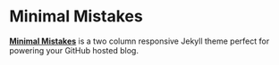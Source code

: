 # Minimal Mistakes

**[Minimal Mistakes](http://mmistakes.github.io/minimal-mistakes)** is a two column responsive Jekyll theme perfect for powering your GitHub hosted blog.

